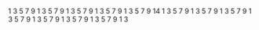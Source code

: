 1
3
5
7
9
1
3
5
7
9
1
3
5
7
9
1
3
5
7
9
1
3
5
7
9
14
1
3
5
7
9
1
3
5
7
9
1
3
5
7
9
1
3
5
7
9
1
3
5
7
9
1
3
5
7
9
1
3
5
7
9
1
3
